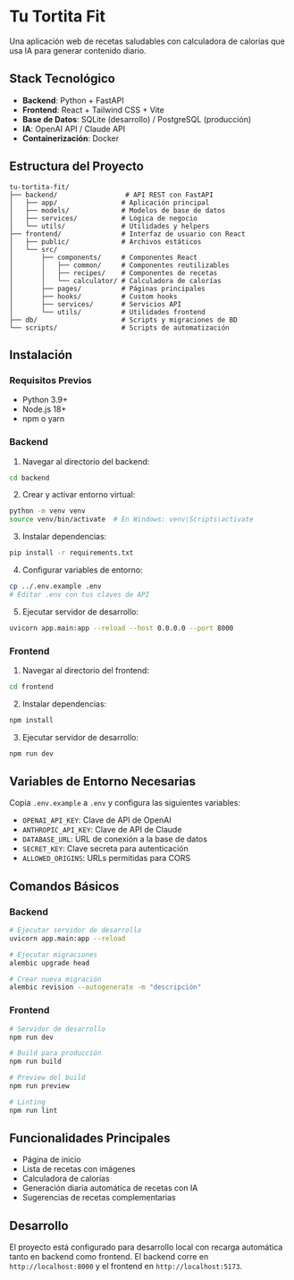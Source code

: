 # Tu Tortita Fit

Una aplicación web de recetas saludables con calculadora de calorías que usa IA para generar contenido diario.

## Stack Tecnológico

- **Backend**: Python + FastAPI
- **Frontend**: React + Tailwind CSS + Vite
- **Base de Datos**: SQLite (desarrollo) / PostgreSQL (producción)
- **IA**: OpenAI API / Claude API
- **Containerización**: Docker

## Estructura del Proyecto

```
tu-tortita-fit/
├── backend/                 # API REST con FastAPI
│   ├── app/                # Aplicación principal
│   ├── models/             # Modelos de base de datos
│   ├── services/           # Lógica de negocio
│   └── utils/              # Utilidades y helpers
├── frontend/               # Interfaz de usuario con React
│   ├── public/             # Archivos estáticos
│   └── src/
│       ├── components/     # Componentes React
│       │   ├── common/     # Componentes reutilizables
│       │   ├── recipes/    # Componentes de recetas
│       │   └── calculator/ # Calculadora de calorías
│       ├── pages/          # Páginas principales
│       ├── hooks/          # Custom hooks
│       ├── services/       # Servicios API
│       └── utils/          # Utilidades frontend
├── db/                     # Scripts y migraciones de BD
└── scripts/                # Scripts de automatización
```

## Instalación

### Requisitos Previos
- Python 3.9+
- Node.js 18+
- npm o yarn

### Backend

1. Navegar al directorio del backend:
```bash
cd backend
```

2. Crear y activar entorno virtual:
```bash
python -m venv venv
source venv/bin/activate  # En Windows: venv\Scripts\activate
```

3. Instalar dependencias:
```bash
pip install -r requirements.txt
```

4. Configurar variables de entorno:
```bash
cp ../.env.example .env
# Editar .env con tus claves de API
```

5. Ejecutar servidor de desarrollo:
```bash
uvicorn app.main:app --reload --host 0.0.0.0 --port 8000
```

### Frontend

1. Navegar al directorio del frontend:
```bash
cd frontend
```

2. Instalar dependencias:
```bash
npm install
```

3. Ejecutar servidor de desarrollo:
```bash
npm run dev
```

## Variables de Entorno Necesarias

Copia `.env.example` a `.env` y configura las siguientes variables:

- `OPENAI_API_KEY`: Clave de API de OpenAI
- `ANTHROPIC_API_KEY`: Clave de API de Claude
- `DATABASE_URL`: URL de conexión a la base de datos
- `SECRET_KEY`: Clave secreta para autenticación
- `ALLOWED_ORIGINS`: URLs permitidas para CORS

## Comandos Básicos

### Backend
```bash
# Ejecutar servidor de desarrollo
uvicorn app.main:app --reload

# Ejecutar migraciones
alembic upgrade head

# Crear nueva migración
alembic revision --autogenerate -m "descripción"
```

### Frontend
```bash
# Servidor de desarrollo
npm run dev

# Build para producción
npm run build

# Preview del build
npm run preview

# Linting
npm run lint
```

## Funcionalidades Principales

- Página de inicio
- Lista de recetas con imágenes
- Calculadora de calorías
- Generación diaria automática de recetas con IA
- Sugerencias de recetas complementarias

## Desarrollo

El proyecto está configurado para desarrollo local con recarga automática tanto en backend como frontend. El backend corre en `http://localhost:8000` y el frontend en `http://localhost:5173`. 